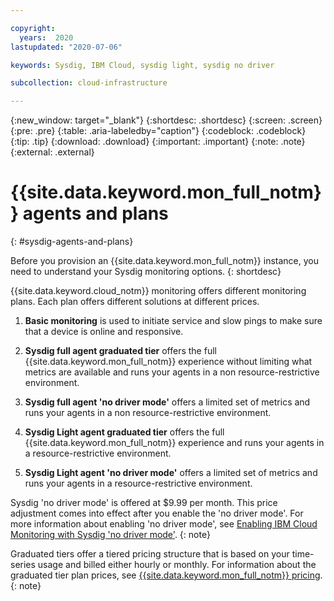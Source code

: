 ```yaml
---

copyright:
  years:  2020
lastupdated: "2020-07-06"

keywords: Sysdig, IBM Cloud, sysdig light, sysdig no driver

subcollection: cloud-infrastructure

---
```


{:new_window: target="_blank"}
{:shortdesc: .shortdesc}
{:screen: .screen}
{:pre: .pre}
{:table: .aria-labeledby="caption"}
{:codeblock: .codeblock}
{:tip: .tip}
{:download: .download}
{:important: .important}
{:note: .note}
{:external: .external}

# {{site.data.keyword.mon_full_notm}} agents and plans
{: #sysdig-agents-and-plans}

Before you provision an {{site.data.keyword.mon_full_notm}} instance, you need to understand your Sysdig monitoring options. 
{: shortdesc}

{{site.data.keyword.cloud_notm}} monitoring offers different monitoring plans. Each plan offers different solutions at different prices.

1. **Basic monitoring** is used to initiate service and slow pings to make sure that a device is online and responsive. <!--If an echo isn't received in the allotted time (1 second for service pings, 5 seconds for slow pings), an alert is sent to the email address on the account. A status of `Up` in the status field indicates that an echo was received, while `Down` indicates that the echo wasn't received.-->

2. **Sysdig full agent graduated tier** offers the full {{site.data.keyword.mon_full_notm}} experience without limiting what metrics are available and runs your agents in a non resource-restrictive environment.

3. **Sysdig full agent 'no driver mode'** offers a limited set of metrics and runs your agents in a non resource-restrictive environment.

4. **Sysdig Light agent graduated tier** <!--(free trial?)--> offers the full {{site.data.keyword.mon_full_notm}} experience and runs your agents in a resource-restrictive environment.

5. **Sysdig Light agent 'no driver mode'** <!--(free trial?)--> offers a limited set of metrics and runs your agents in a resource-restrictive environment.

Sysdig 'no driver mode' is offered at $9.99 per month. This price adjustment comes into effect after you enable the 'no driver mode'. For more information about enabling 'no driver mode', see [Enabling IBM Cloud Monitoring with Sysdig 'no driver mode'](/docs/cloud-infrastructure?topic=cloud-infrastructure-enabling-sysdig-light-no-driver).
{: note}

Graduated tiers offer a tiered pricing structure that is based on your time-series usage and billed either hourly or monthly. For information about the graduated tier plan prices, see [{{site.data.keyword.mon_full_notm}} pricing](/docs/Monitoring-with-Sysdig?topic=Monitoring-with-Sysdig-pricing_plans#pricing_plans).
{: note}
